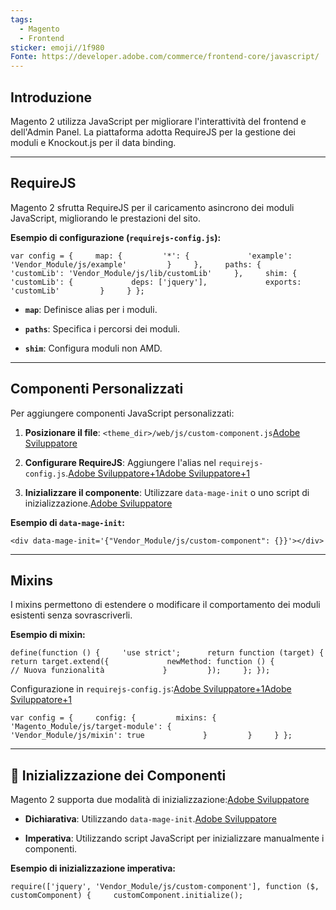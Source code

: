```yaml
---
tags:
  - Magento
  - Frontend
sticker: emoji//1f980
Fonte: https://developer.adobe.com/commerce/frontend-core/javascript/
---
```

## Introduzione

Magento 2 utilizza JavaScript per migliorare l'interattività del frontend e dell'Admin Panel. La piattaforma adotta RequireJS per la gestione dei moduli e Knockout.js per il data binding.

---

##  RequireJS

Magento 2 sfrutta RequireJS per il caricamento asincrono dei moduli JavaScript, migliorando le prestazioni del sito.

**Esempio di configurazione (`requirejs-config.js`):**


`var config = {     map: {         '*': {             'example': 'Vendor_Module/js/example'         }     },     paths: {         'customLib': 'Vendor_Module/js/lib/customLib'     },     shim: {         'customLib': {             deps: ['jquery'],             exports: 'customLib'         }     } };`

- **`map`**: Definisce alias per i moduli.
    
- **`paths`**: Specifica i percorsi dei moduli.
    
- **`shim`**: Configura moduli non AMD.
    

---

##  Componenti Personalizzati

Per aggiungere componenti JavaScript personalizzati:

1. **Posizionare il file**: `<theme_dir>/web/js/custom-component.js`[Adobe Sviluppatore](https://developer.adobe.com/commerce/frontend-core/javascript/custom/?utm_source=chatgpt.com)
    
2. **Configurare RequireJS**: Aggiungere l'alias nel `requirejs-config.js`.[Adobe Sviluppatore+1Adobe Sviluppatore+1](https://developer.adobe.com/commerce/frontend-core/javascript/requirejs/?utm_source=chatgpt.com)
    
3. **Inizializzare il componente**: Utilizzare `data-mage-init` o uno script di inizializzazione.[Adobe Sviluppatore](https://developer.adobe.com/commerce/frontend-core/javascript/init/?utm_source=chatgpt.com)
    

**Esempio di `data-mage-init`:**


`<div data-mage-init='{"Vendor_Module/js/custom-component": {}}'></div>`

---

##  Mixins

I mixins permettono di estendere o modificare il comportamento dei moduli esistenti senza sovrascriverli.

**Esempio di mixin:**

`define(function () {     'use strict';      return function (target) {         return target.extend({             newMethod: function () {                 // Nuova funzionalità             }         });     }; });`

Configurazione in `requirejs-config.js`:[Adobe Sviluppatore+1Adobe Sviluppatore+1](https://developer.adobe.com/commerce/frontend-core/javascript/init/?utm_source=chatgpt.com)


`var config = {     config: {         mixins: {             'Magento_Module/js/target-module': {                 'Vendor_Module/js/mixin': true             }         }     } };`

---

## 🧪 Inizializzazione dei Componenti

Magento 2 supporta due modalità di inizializzazione:[Adobe Sviluppatore](https://developer.adobe.com/commerce/frontend-core/guide/themes/js-bundling/?utm_source=chatgpt.com)

- **Dichiarativa**: Utilizzando `data-mage-init`.[Adobe Sviluppatore](https://developer.adobe.com/commerce/frontend-core/javascript/init/?utm_source=chatgpt.com)
    
- **Imperativa**: Utilizzando script JavaScript per inizializzare manualmente i componenti.
    

**Esempio di inizializzazione imperativa:**

`require(['jquery', 'Vendor_Module/js/custom-component'], function ($, customComponent) {     customComponent.initialize();`